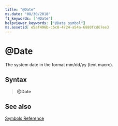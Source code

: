 ```yaml
---
title: "@Date"
ms.date: "08/30/2018"
f1_keywords: ["@Date"]
helpviewer_keywords: ["@Date symbol"]
ms.assetid: e5af496b-c5c8-4724-a54a-6880fcd67ee3
---
```

# \@Date

The system date in the format mm/dd/yy (text macro).

## Syntax

> **\@Date**

## See also

[Symbols Reference](../../assembler/masm/symbols-reference.md)
